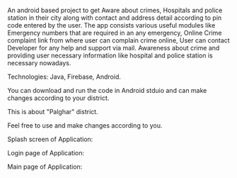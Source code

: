 An android based project to get Aware about crimes, Hospitals and police station in
their city along with contact and address detail according to pin code entered by the user. The app consists various 
useful modules like Emergency numbers that are required in an any emergency, Online Crime complaint link from 
where user can complain crime online, User can contact Developer for any help and support via mail. Awareness 
about crime and providing user necessary information like hospital and police station is necessary nowadays.

Technologies: Java, Firebase, Android.

You can download and run the code in Android stduio and can make changes according to your district.

This is about "Palghar" district.

Feel free to use and make changes according to you.

Splash screen of Application:

Login page of Application:

Main page of Application:

